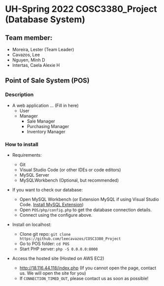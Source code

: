 # UH-Spring 2022 COSC3380_Project (Database System)
## Team member:
- Moreira, Lester (Team Leader)
- Cavazos, Lee
- Nguyen, Minh D
- Intertas, Caela Alexie H

## Point of Sale System (POS)
### Description
- A web application ... (Fill in here)
  - User
  - Manager
    - Sale Manager
    - Purchasing Manager
    - Inventory Manager

### How to install
- Requirements:
  - Git
  - Visual Studio Code (or other IDEs or code editors)
  - MySQL Server
  - MySQLWorkbench (Optional, but recommended)

- If you want to check our database:
  - Open MySQL Workbench (or Extension MySQL if using Visual Studio Code. [Install MySQL Extension](https://marketplace.visualstudio.com/items?itemName=cweijan.vscode-mysql-client2))
  - Open `POS/php/config.php` to get the database connection details.
  - Connect using the configure above.
  
- Install on localhost:
  - Clone git repo: `git clone https://github.com/leecavazos/COSC3380_Project`
  - Go to POS folder: `cd POS`
  - Start PHP server: `php -S 0.0.0.0:8000`

- Access the hosted site (Hosted on AWS EC2)
  - http://18.116.44.118/index.php (If you cannot open the page, contact us. We will open the site for you)
  - If `CONNECTION_TIMED_OUT`, please contact us as soon as possible!
 
